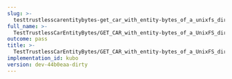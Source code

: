 ```yaml
---
slug: >-
  testtrustlesscarentitybytes-get_car_with_entity-bytes_of_a_unixfs_directory_(accept_header)-header_content-type
full_name: >-
  TestTrustlessCarEntityBytes/GET_CAR_with_entity-bytes_of_a_UnixFS_directory_(Accept_Header)/Header_Content-Type
outcome: pass
title: >-
  TestTrustlessCarEntityBytes/GET_CAR_with_entity-bytes_of_a_UnixFS_directory_(Accept_Header)/Header_Content-Type
implementation_id: kubo
version: dev-44b0eaa-dirty
---
```


